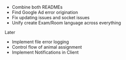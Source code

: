 * Combine both READMEs
* Find Google Ad error origination
* Fix updating issues and socket issues
* Unify create Exam/Room language across everything

Later
* Implement file error logging
* Control flow of animal assignment
* Implement Notifications in Client